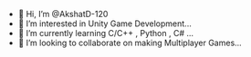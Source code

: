 - 👋 Hi, I’m @AkshatD-120
- 👀 I’m interested in Unity Game Development...
- 🌱 I’m currently learning  C/C++ , Python , C# ...
- 💞️ I’m looking to collaborate on making Multiplayer Games...

<!---
AkshatD-120/AkshatD-120 is a ✨ special ✨ repository because its `README.md` (this file) appears on your GitHub profile.
You can click the Preview link to take a look at your changes.
--->
